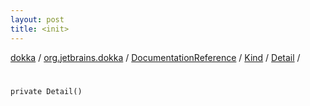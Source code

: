 ```yaml
---
layout: post
title: <init>
---
```

[dokka](../../../../index.md) / [org.jetbrains.dokka](../../../index.md) / [DocumentationReference](../../index.md) / [Kind](../index.md) / [Detail](index.md) / [<init>](_init_.md)

# <init>

```
private Detail()
```
